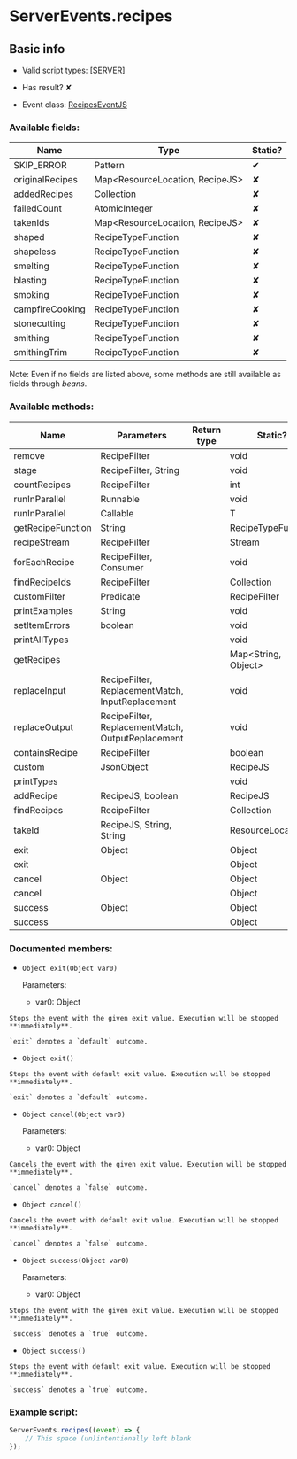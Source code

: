 # ServerEvents.recipes

## Basic info

- Valid script types: [SERVER]

- Has result? ✘

- Event class: [RecipesEventJS](https://github.com/KubeJS-Mods/KubeJS/tree/2001/common/src/main/java/dev/latvian/mods/kubejs/recipe/RecipesEventJS.java)

### Available fields:

| Name | Type | Static? |
| ---- | ---- | ------- |
| SKIP_ERROR | Pattern | ✔ |
| originalRecipes | Map<ResourceLocation, RecipeJS> | ✘ |
| addedRecipes | Collection<RecipeJS> | ✘ |
| failedCount | AtomicInteger | ✘ |
| takenIds | Map<ResourceLocation, RecipeJS> | ✘ |
| shaped | RecipeTypeFunction | ✘ |
| shapeless | RecipeTypeFunction | ✘ |
| smelting | RecipeTypeFunction | ✘ |
| blasting | RecipeTypeFunction | ✘ |
| smoking | RecipeTypeFunction | ✘ |
| campfireCooking | RecipeTypeFunction | ✘ |
| stonecutting | RecipeTypeFunction | ✘ |
| smithing | RecipeTypeFunction | ✘ |
| smithingTrim | RecipeTypeFunction | ✘ |

Note: Even if no fields are listed above, some methods are still available as fields through *beans*.

### Available methods:

| Name | Parameters | Return type | Static? |
| ---- | ---------- | ----------- | ------- |
| remove | RecipeFilter |  | void | ✘ |
| stage | RecipeFilter, String |  | void | ✘ |
| countRecipes | RecipeFilter |  | int | ✘ |
| runInParallel | Runnable |  | void | ✔ |
| runInParallel | Callable<T> |  | T | ✔ |
| getRecipeFunction | String |  | RecipeTypeFunction | ✘ |
| recipeStream | RecipeFilter |  | Stream<RecipeJS> | ✘ |
| forEachRecipe | RecipeFilter, Consumer<RecipeJS> |  | void | ✘ |
| findRecipeIds | RecipeFilter |  | Collection<ResourceLocation> | ✘ |
| customFilter | Predicate<RecipeKJS> |  | RecipeFilter | ✘ |
| printExamples | String |  | void | ✘ |
| setItemErrors | boolean |  | void | ✘ |
| printAllTypes |  |  | void | ✘ |
| getRecipes |  |  | Map<String, Object> | ✘ |
| replaceInput | RecipeFilter, ReplacementMatch, InputReplacement |  | void | ✘ |
| replaceOutput | RecipeFilter, ReplacementMatch, OutputReplacement |  | void | ✘ |
| containsRecipe | RecipeFilter |  | boolean | ✘ |
| custom | JsonObject |  | RecipeJS | ✘ |
| printTypes |  |  | void | ✘ |
| addRecipe | RecipeJS, boolean |  | RecipeJS | ✘ |
| findRecipes | RecipeFilter |  | Collection<RecipeJS> | ✘ |
| takeId | RecipeJS, String, String |  | ResourceLocation | ✘ |
| exit | Object |  | Object | ✘ |
| exit |  |  | Object | ✘ |
| cancel | Object |  | Object | ✘ |
| cancel |  |  | Object | ✘ |
| success | Object |  | Object | ✘ |
| success |  |  | Object | ✘ |


### Documented members:

- `Object exit(Object var0)`

  Parameters:
  - var0: Object

```
Stops the event with the given exit value. Execution will be stopped **immediately**.

`exit` denotes a `default` outcome.
```

- `Object exit()`
```
Stops the event with default exit value. Execution will be stopped **immediately**.

`exit` denotes a `default` outcome.
```

- `Object cancel(Object var0)`

  Parameters:
  - var0: Object

```
Cancels the event with the given exit value. Execution will be stopped **immediately**.

`cancel` denotes a `false` outcome.
```

- `Object cancel()`
```
Cancels the event with default exit value. Execution will be stopped **immediately**.

`cancel` denotes a `false` outcome.
```

- `Object success(Object var0)`

  Parameters:
  - var0: Object

```
Stops the event with the given exit value. Execution will be stopped **immediately**.

`success` denotes a `true` outcome.
```

- `Object success()`
```
Stops the event with default exit value. Execution will be stopped **immediately**.

`success` denotes a `true` outcome.
```



### Example script:

```js
ServerEvents.recipes((event) => {
	// This space (un)intentionally left blank
});
```

